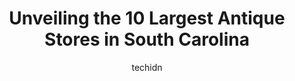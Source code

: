 ---
layout: ampstory
image: https://i0.wp.com/paketmu.com/wp-content/uploads/2023/06/savvy-scavengers-antique-mall-and-marketplace-0-in-south-carolina-1686368499.jpeg?resize=640,853
author: techidn
featured: false
description: Explore the diverse Antique Store scene in South Carolina, home to an incredible selection of 10 establishments catering to every taste. Whether youre in search of iconic favorites or undis
title: Unveiling the 10 Largest Antique Stores in South Carolina
cover:
   title: Unveiling the 10 Largest Antique Stores in South Carolina
   subtitle: RICKPATE
   background: https://paketmu.com/wp-content/uploads/2023/06/savvy-scavengers-antique-mall-and-marketplace-0-in-south-carolina-1686368499.jpeg

pages: 
 - layout: thirds
   top: <h1>#1 Palmetto Peddlers Antiques Mall</h1>
   bottom: "<p>We go here every weekend! These people have become our friends. Its always like a treasure hunt! Our favorite shops are The Rock & Crystal Lady, JEM Mint Sports Cards & </p>"
   background: https://paketmu.com/wp-content/uploads/2023/06/savvy-scavengers-antique-mall-and-marketplace-1-in-south-carolina-1686368500.jpeg
   backgroundblur: true
 - layout: thirds
   top: <h1>#2 Old Mill Antique Mall</h1>
   bottom: "<p>One of my favorites. The mall is split into an upstairs and downstairs. Aisles are fairly wide though individual booths can be quite narrow. Upstairs is unfortunately acc</p>"
   background: https://paketmu.com/wp-content/uploads/2023/06/savvy-scavengers-antique-mall-and-marketplace-2-in-south-carolina-1686368502.jpeg
   cta:
      link: https://paketmu.com/unveiling-the-10-largest-antique-stores-in-south-carolina/
      text: Unveiling the 10 Largest Antique Stores in South Carolina
 - layout: thirds
   top: <h1>#3 Peddlers Place</h1>
   bottom: "<p>Very interesting,  lots of knick knacks and old tools for reasonable pricing, very friendly attendant, will have to return!</p>"
   background: https://paketmu.com/wp-content/uploads/2023/06/savvy-scavengers-antique-mall-and-marketplace-3-in-south-carolina-1686368503.jpeg
   cta:
      link: https://paketmu.com/unveiling-the-10-largest-antique-stores-in-south-carolina/
      text: Unveiling the 10 Largest Antique Stores in South Carolina
 - layout: thirds
   top: <h1>#4 Summerville Antique Gallery</h1>
   bottom: "<p>901 N Main St, Summerville, SC 29483, United States</p>"
   background: https://images.unsplash.com/photo-1632260260864-caf7fde5ec36?ixlib=rb-4.0.3&ixid=MnwxMjA3fDB8MHxwaG90by1wYWdlfHx8fGVufDB8fHx8&auto=format&fit=crop&w=640&h=853&q=80
   cta:
      link: https://paketmu.com/unveiling-the-10-largest-antique-stores-in-south-carolina/
      text: Unveiling the 10 Largest Antique Stores in South Carolina
 - layout: thirds
   top: <h1>#5 Goose Creek Antique Mall</h1>
   bottom: "<p>98 Davenport St, Goose Creek, SC 29445, United States</p>"
   background: https://images.unsplash.com/photo-1536745287225-21d689278fd1?ixlib=rb-4.0.3&ixid=MnwxMjA3fDB8MHxwaG90by1wYWdlfHx8fGVufDB8fHx8&auto=format&fit=crop&w=640&h=853&q=80
   cta:
      link: https://paketmu.com/unveiling-the-10-largest-antique-stores-in-south-carolina/
      text: Unveiling the 10 Largest Antique Stores in South Carolina
 - layout: thirds
   top: <h1>#6 Savvy Scavengers Antique Mall and Marketplace</h1>
   bottom: "<p>105 S Randolph Ave, Landrum, SC 29356, United States</p>"
   background: https://images.unsplash.com/photo-1546497974-b213c9efb599?ixlib=rb-4.0.3&ixid=MnwxMjA3fDB8MHxwaG90by1wYWdlfHx8fGVufDB8fHx8&auto=format&fit=crop&w=640&h=853&q=80
   cta:
      link: https://paketmu.com/unveiling-the-10-largest-antique-stores-in-south-carolina/
      text: Unveiling the 10 Largest Antique Stores in South Carolina
 - layout: thirds
   top: <h1>#7 Time And Time Again Antique Mall</h1>
   bottom: "<p>1385 Meadow Farm Rd, Inman, SC 29349, United States</p>"
   background: https://images.unsplash.com/photo-1509114397022-ed747cca3f65?ixlib=rb-4.0.3&ixid=MnwxMjA3fDB8MHxwaG90by1wYWdlfHx8fGVufDB8fHx8&auto=format&fit=crop&w=640&h=853&q=80
   cta:
      link: https://paketmu.com/unveiling-the-10-largest-antique-stores-in-south-carolina/
      text: Unveiling the 10 Largest Antique Stores in South Carolina
 - layout: thirds
   middle: Continue reading...
   background: https://images.unsplash.com/photo-1541356665065-22676f35dd40?ixlib=rb-4.0.3&ixid=MnwxMjA3fDB8MHxwaG90by1wYWdlfHx8fGVufDB8fHx8&auto=format&fit=crop&w=640&h=853&q=80
   cta:
      link: https://paketmu.com/unveiling-the-10-largest-antique-stores-in-south-carolina/
      text: Unveiling the 10 Largest Antique Stores in South Carolina
      
---